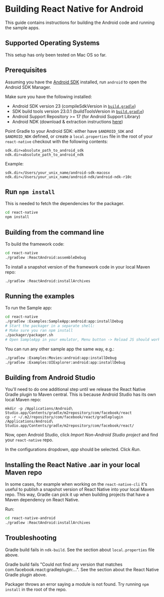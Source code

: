 # Building React Native for Android

This guide contains instructions for building the Android code and running the sample apps.

## Supported Operating Systems

This setup has only been tested on Mac OS so far.

## Prerequisites

Assuming you have the [Android SDK](https://developer.android.com/sdk/installing/index.html) installed, run `android` to open the Android SDK Manager.

Make sure you have the following installed:

- Android SDK version 23 (compileSdkVersion in [`build.gradle`](build.gradle))
- SDK build tools version 23.0.1 (buildToolsVersion in [`build.gradle`](build.gradle))
- Android Support Repository >= 17 (for Android Support Library)
- Android NDK (download & extraction instructions [here](http://developer.android.com/ndk/downloads/index.html))
 
Point Gradle to your Android SDK: either have `$ANDROID_SDK` and `$ANDROID_NDK` defined, or create a `local.properties` file in the root of your `react-native` checkout with the following contents:

    sdk.dir=absolute_path_to_android_sdk
    ndk.dir=absolute_path_to_android_ndk
  
Example:

    sdk.dir=/Users/your_unix_name/android-sdk-macosx
    ndk.dir=/Users/your_unix_name/android-ndk/android-ndk-r10c

## Run `npm install`

This is needed to fetch the dependencies for the packager.

```bash
cd react-native
npm install
```

## Building from the command line

To build the framework code:

```bash
cd react-native
./gradlew :ReactAndroid:assembleDebug
```

To install a snapshot version of the framework code in your local Maven repo:

```bash
./gradlew :ReactAndroid:installArchives
```

## Running the examples

To run the Sample app:

```bash
cd react-native
./gradlew :Examples:SampleApp:android:app:installDebug
# Start the packager in a separate shell:
# Make sure you ran npm install
./packager/packager.sh
# Open SampleApp in your emulator, Menu button -> Reload JS should work
```

You can run any other sample app the same way, e.g.:

```bash
./gradlew :Examples:Movies:android:app:installDebug
./gradlew :Examples:UIExplorer:android:app:installDebug
```

## Building from Android Studio

You'll need to do one additional step until we release the React Native Gradle plugin to Maven central. This is because Android Studio has its own local Maven repo:
    
    mkdir -p /Applications/Android\ Studio.app/Contents/gradle/m2repository/com/facebook/react
    cp -r ~/.m2/repository/com/facebook/react/gradleplugin /Applications/Android\ Studio.app/Contents/gradle/m2repository/com/facebook/react/

Now, open Android Studio, click _Import Non-Android Studio project_ and find your `react-native` repo.
  
In the configurations dropdown, _app_ should be selected. Click _Run_.

## Installing the React Native .aar in your local Maven repo

In some cases, for example when working on the `react-native-cli` it's useful to publish a snapshot version of React Native into your local Maven repo. This way, Gradle can pick it up when building projects that have a Maven dependency on React Native.

Run:

```bash
cd react-native-android
./gradlew :ReactAndroid:installArchives
```

## Troubleshooting

Gradle build fails in `ndk-build`. See the section about `local.properties` file above.

Gradle build fails "Could not find any version that matches com.facebook.react:gradleplugin:...". See the section about the React Native Gradle plugin above.

Packager throws an error saying a module is not found. Try running `npm install` in the root of the repo.
